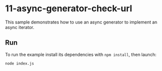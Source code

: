 # 11-async-generator-check-url

This sample demonstrates how to use an async generator to implement an async iterator.

## Run

To run the example install its dependencies with `npm install`, then launch:

```
node index.js
```
